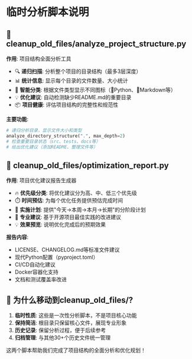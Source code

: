 # 临时分析脚本说明

## 📄 cleanup_old_files/analyze_project_structure.py
**作用**: 项目结构全面分析工具
- 🔍 **递归扫描**: 分析整个项目的目录结构（最多3层深度）
- 📊 **统计信息**: 显示每个目录的文件数量、大小统计
- 🎯 **智能分类**: 根据文件类型显示不同图标（🐍Python、📄Markdown等）
- 💡 **优化建议**: 自动检测缺少README.md的重要目录
- 📦 **项目健康**: 评估项目结构的完整性和规范性

**主要功能**:
```python
# 递归分析目录，显示文件大小和类型
analyze_directory_structure(".", max_depth=2)
# 检查重要目录状态（src、tests、docs等）
# 给出优化建议（添加README、整理文件等）
```

## 📄 cleanup_old_files/optimization_report.py  
**作用**: 项目优化建议报告生成器
- 🔥 **优先级分类**: 将优化建议分为高、中、低三个优先级
- ⏱️ **时间预估**: 为每个优化任务提供预估完成时间
- 📅 **实施计划**: 提供"今天→本周→本月→长期"的分阶段计划
- 🎨 **专业建议**: 基于开源项目最佳实践的改进建议
- 💡 **效果预览**: 说明优化完成后的预期效果

**报告内容**:
- LICENSE、CHANGELOG.md等标准文件建议
- 现代Python配置（pyproject.toml）
- CI/CD自动化建议
- Docker容器化支持
- 文档和测试覆盖率改进

## 🎯 为什么移动到cleanup_old_files/?
1. **临时性质**: 这些是一次性分析脚本，不是项目核心功能
2. **保持简洁**: 根目录只保留核心文件，展现专业形象  
3. **历史记录**: 保留分析过程，便于后续参考
4. **归档管理**: 与其他30+个历史文件统一管理

这两个脚本帮助我们完成了项目结构的全面分析和优化规划！
